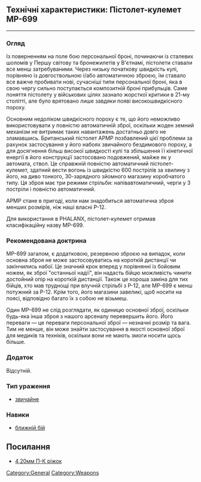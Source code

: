 ## Технічні характеристики: Пістолет-кулемет MP-699

------------------------------------------------------------------------

### Огляд

Із поверненням на поле бою персональної броні, починаючи із сталевих
шоломів у Першу світову та бронежилетів у В'єтнамі, пістолети ставали
все менш затребуваними. Через низьку початкову швидкість кулі, порівняно
із довгоствольною і/або автоматичною зброєю, їм ставало все важче
пробивати нові, сучасніші типи персональної броні, яка в свою чергу
сильно поступається композитній броні прибульців. Саме поняття пістолету
у військових цілях зазнало жорсткої критики в 21-му столітті, але було
врятовано лише завдяки появі високошвидкісного пороху.

Основним недоліком швидкісного пороху є те, що його неможливо
використовувати у повністю автоматичній зброї, оскільки жоден земний
механізм не витримає таких навантажень достатньо довго не зламавшись.
Британський пістолет APMP позбавлений цієї проблеми за рахунок
застосування у його набоях звичайного бездимового пороху, а для
досягнення більш високої швидкості кулі та збільшення її кінетичної
енергії в його конструкції застосовано подовжений, майже як у автомата,
ствол. Це справжній повністю автоматичний пістолет-кулемет, здатний
вести вогонь із швидкістю 600 пострілів за хвилину з його, на диво
тонкого, 30-зарядного зйомного магазину коробчатого типу. Ця зброя має
три режими стрільби: напівавтоматичний, черги у 3 постріли і повністю
автоматичний.

APMP стане в пригоді, коли нам знадобиться автоматична зброя менших
розмірів, ніж наші власні P-12.

Для використання в PHALANX, пістолет-кулемет отримав класифікаційну
назву MP-699.

### Рекомендована доктрина

MP-699 загалом, є додатковою, резервною зброєю на випадок, коли основна
зброя не може застосовуватись на короткій дистанції чи закінчились
набої. Це значний крок вперед у порівнянні із бойовим ножем, як зброї
"останньої надії", він надасть бійцю можливість чинити достойний опір на
короткій дистанції. Також це хороша заміна для тих бійців, хто мав
труднощі при влучній стрільбі з Р-12, але MP-699 є менш потужний за
P-12. Крім того, його магазини завеликі, щоб носити на поясі, відповідно
багато їх з собою не візьмеш.

Один MP-699 не слід розглядати, як одиницю основної зброї, оскільки
будь-яка інша зброя з нашого арсеналу перевершить його. Його переваги —
це переваги персональної зброї — незначні розмір та вага. Тим не менше,
він може знайти застосування в якості основної зброї для медиків та
техніків, оскільки вони не мають змоги носити щось більше.

### Додаток

Відсутній.

### Тип ураження

- [звичайне](Ураження/звичайне "wikilink")

### Навики

- [ближній бій](Навики/ближній "wikilink")

## Посилання

- [4,20мм П-К ріжок](Translation:Pistol2_mag_txt/uk "wikilink")

[Category:General](Category:General "wikilink")
[Category:Weapons](Category:Weapons "wikilink")